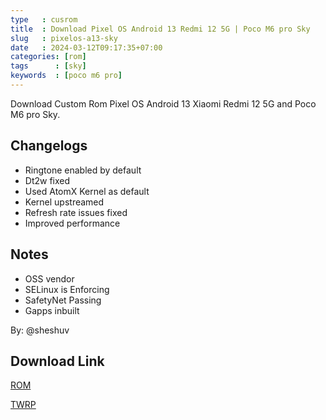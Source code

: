```yaml
---
type   : cusrom
title  : Download Pixel OS Android 13 Redmi 12 5G | Poco M6 pro Sky
slug   : pixelos-a13-sky
date   : 2024-03-12T09:17:35+07:00
categories: [rom]
tags      : [sky]
keywords  : [poco m6 pro]
---
```


Download Custom Rom Pixel OS Android 13 Xiaomi Redmi 12 5G and Poco M6 pro Sky.


## Changelogs
- Ringtone enabled by default
- Dt2w fixed
- Used AtomX Kernel as default
- Kernel upstreamed
- Refresh rate issues fixed
- Improved performance

## Notes
- OSS vendor
- SELinux is Enforcing
- SafetyNet Passing
- Gapps inbuilt

By: @sheshuv 

## Download Link
[ROM](https://sourceforge.net/projects/sheshu/files/sky/roms/13/PixelOS/PixelOS_sky-13.0-20231118-1430.zip/download)

[TWRP](https://sourceforge.net/projects/sheshu/files/sky/TWRP/)


